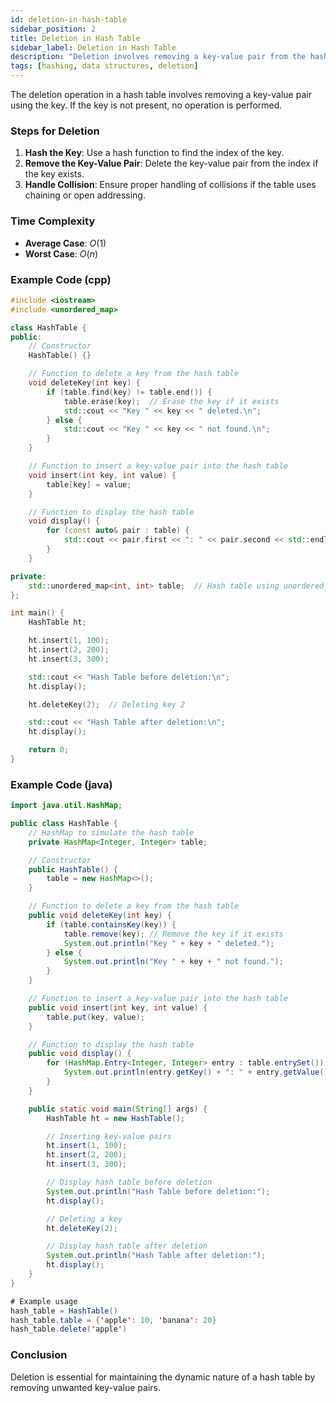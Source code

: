 ```yaml
---
id: deletion-in-hash-table
sidebar_position: 2
title: Deletion in Hash Table
sidebar_label: Deletion in Hash Table
description: "Deletion involves removing a key-value pair from the hash table using the key."
tags: [hashing, data structures, deletion]
---
```


The deletion operation in a hash table involves removing a key-value pair using the key. If the key is not present, no operation is performed.

### Steps for Deletion

1. **Hash the Key**: Use a hash function to find the index of the key.
2. **Remove the Key-Value Pair**: Delete the key-value pair from the index if the key exists.
3. **Handle Collision**: Ensure proper handling of collisions if the table uses chaining or open addressing.

### Time Complexity
- **Average Case**: $O(1)$
- **Worst Case**: $O(n)$

### Example Code (cpp)

```cpp
#include <iostream>
#include <unordered_map>

class HashTable {
public:
    // Constructor
    HashTable() {}

    // Function to delete a key from the hash table
    void deleteKey(int key) {
        if (table.find(key) != table.end()) {
            table.erase(key);  // Erase the key if it exists
            std::cout << "Key " << key << " deleted.\n";
        } else {
            std::cout << "Key " << key << " not found.\n";
        }
    }

    // Function to insert a key-value pair into the hash table
    void insert(int key, int value) {
        table[key] = value;
    }

    // Function to display the hash table
    void display() {
        for (const auto& pair : table) {
            std::cout << pair.first << ": " << pair.second << std::endl;
        }
    }

private:
    std::unordered_map<int, int> table;  // Hash table using unordered_map
};

int main() {
    HashTable ht;

    ht.insert(1, 100);
    ht.insert(2, 200);
    ht.insert(3, 300);

    std::cout << "Hash Table before deletion:\n";
    ht.display();

    ht.deleteKey(2);  // Deleting key 2

    std::cout << "Hash Table after deletion:\n";
    ht.display();

    return 0;
}
```

### Example Code (java)

```java
import java.util.HashMap;

public class HashTable {
    // HashMap to simulate the hash table
    private HashMap<Integer, Integer> table;

    // Constructor
    public HashTable() {
        table = new HashMap<>();
    }

    // Function to delete a key from the hash table
    public void deleteKey(int key) {
        if (table.containsKey(key)) {
            table.remove(key); // Remove the key if it exists
            System.out.println("Key " + key + " deleted.");
        } else {
            System.out.println("Key " + key + " not found.");
        }
    }

    // Function to insert a key-value pair into the hash table
    public void insert(int key, int value) {
        table.put(key, value);
    }

    // Function to display the hash table
    public void display() {
        for (HashMap.Entry<Integer, Integer> entry : table.entrySet()) {
            System.out.println(entry.getKey() + ": " + entry.getValue());
        }
    }

    public static void main(String[] args) {
        HashTable ht = new HashTable();

        // Inserting key-value pairs
        ht.insert(1, 100);
        ht.insert(2, 200);
        ht.insert(3, 300);

        // Display hash table before deletion
        System.out.println("Hash Table before deletion:");
        ht.display();

        // Deleting a key
        ht.deleteKey(2);

        // Display hash table after deletion
        System.out.println("Hash Table after deletion:");
        ht.display();
    }
}

# Example usage
hash_table = HashTable()
hash_table.table = {'apple': 10, 'banana': 20}
hash_table.delete('apple')
```

### Conclusion

Deletion is essential for maintaining the dynamic nature of a hash table by removing unwanted key-value pairs.
